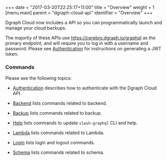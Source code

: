 +++
date = "2017-03-20T22:25:17+11:00"
title = "Overview"
weight = 1
[menu.main]
    parent = "dgraph-cloud-api"
    identifier = "Overview"
+++

Dgraph Cloud now includes a API so you can programmatically launch and manage your cloud backups.

The majority of these APIs use https://cerebro.dgraph.io/graphql as the primary endpoint, and will require you to log in with a username and password. Please see [Authentication](/dgraph-cloud-api/authentication) for instructions on generating a JWT token.

### Commands

Please see the following topics:

* [Authentication](/dgraph-cloud-api/authentication) describes how to authenticate with the Dgraph Cloud API.

* [Backend](/dgraph-cloud-api/backend) lists commands related to backend.

* [Backup](/dgraph-cloud-api/backup) lists commands related to backup.

* [Help](/dgraph-cloud-api/help-update) lists commands to update `slash-graphql` CLI and help.

* [Lambda](/dgraph-cloud-api/lambda) lists commands related to Lambda.

* [Login](/dgraph-cloud-api/login) lists login and logout commands.

* [Schema](/dgraph-cloud-api/schema) lists commands related to schema.
